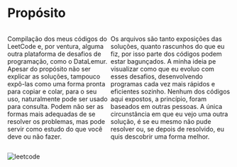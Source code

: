 # Propósito

<div class="wrapper" style="display: flex">
<p>Compilação dos meus códigos do LeetCode e, por ventura, alguma outra plataforma de desafios de programação, como o DataLemur. Apesar do propósito não ser explicar as soluções, tampouco expô-las como uma forma pronta para copiar e colar, para o seu uso, naturalmente pode ser usado para consulta. Podem não ser as formas mais adequadas de se resolver os problemas, mas pode servir como estudo do que você deve ou não fazer.</p>
<p>Os arquivos são tanto exposições das soluções, quanto rascunhos do que eu fiz, por isso parte dos códigos podem estar bagunçados. A minha ideia pe visualizar como que eu evoluo com esses desafios, desenvolvendo programas cada vez mais rápidos e eficientes sozinho. Nenhum dos códigos aqui expostos, a princípio, foram baseados em outras pessoas. A única circunstância em que eu vejo uma outra solução, é se eu mesmo não pude resolver ou, se depois de resolvido, eu quis descobrir uma forma melhor.</p>
</div>

<img src="https://miro.medium.com/v2/resize:fit:1008/1*VOQU8CuPG34Gsd1yJCadOQ.png" style="max-width: 50%" alt="leetcode"></img>
